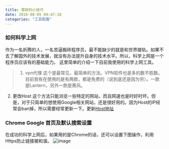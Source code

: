 ```yaml
---
title: 零碎的小技巧
date: 2016-08-05 09:47:18
categories: "工具配置"
---
```

### 如何科学上网 ###
作为一名折腾的人，一名苦逼搬砖程序员，最不能缺少的就是和世界接轨。如果不去了解国外的技术发展，就没有办法提升自身的技术水平。所以，科学上网是一个程序员应该有的基础能力。
这里简单的介绍一下目前我使用的科学上网工具。
<!-- more -->
>1. vpn代理
这个是最常见，最简单的方法。VPN软件也是多的数不胜数。目前我有在使用的是有两款，都是免费的（说到底还是因为穷）。一款是Lantern，另外一款是赛风。
2. 更改Host
这个方法只能浏览一些特定的网站，而且网速也是时好时坏。但是，对于只简单的想使用Google相关网站，还是很好用的。因为Host的IP经常会ban掉，所以需要经常更新一下。更新[Host地址](https://laod.cn/hosts/2016-google-hosts.html)

### Chrome Google 首页及默认搜索设置 ###
在成功的科学上网后，如果用的是Chrome的话，还可以设置下图操作，利用Https防止链接被和谐。
![image](http://oi6538cys.bkt.clouddn.com/16_08_05_01.gif)
